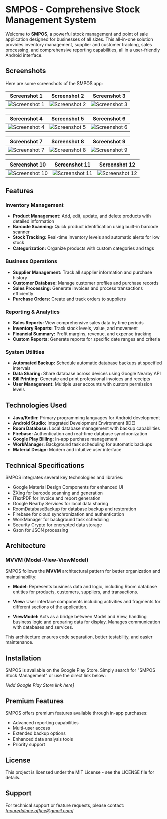 # SMPOS - Comprehensive Stock Management System

Welcome to **SMPOS**, a powerful stock management and point of sale application designed for businesses of all sizes. This all-in-one solution provides inventory management, supplier and customer tracking, sales processing, and comprehensive reporting capabilities, all in a user-friendly Android interface.

## Screenshots

Here are some screenshots of the SMPOS app:

| Screenshot 1 | Screenshot 2 | Screenshot 3 |
|--------------|--------------|--------------|
| ![Screenshot 1](https://raw.githubusercontent.com/noureddinne21/SMPOS/refs/heads/master/smpos/photo_2025-03-21_02-28-22%20(3).jpg) | ![Screenshot 2](https://raw.githubusercontent.com/noureddinne21/SMPOS/refs/heads/master/smpos/photo_2025-03-21_02-28-20%20(2).jpg) | ![Screenshot 3](https://raw.githubusercontent.com/noureddinne21/SMPOS/refs/heads/master/smpos/photo_2025-03-21_02-28-22.jpg) |

| Screenshot 4 | Screenshot 5 | Screenshot 6 |
|--------------|--------------|--------------|
| ![Screenshot 4](https://raw.githubusercontent.com/noureddinne21/SMPOS/refs/heads/master/smpos/photo_2025-03-21_02-28-19%20(3).jpg) | ![Screenshot 5](https://raw.githubusercontent.com/noureddinne21/SMPOS/refs/heads/master/smpos/photo_2025-03-21_02-28-21%20(3).jpg) | ![Screenshot 6](https://raw.githubusercontent.com/noureddinne21/SMPOS/refs/heads/master/smpos/photo_2025-03-21_02-28-21%20(2).jpg) |

| Screenshot 7 | Screenshot 8 | Screenshot 9 |
|--------------|--------------|--------------|
| ![Screenshot 7](https://raw.githubusercontent.com/noureddinne21/SMPOS/refs/heads/master/smpos/photo_2025-03-21_02-28-21.jpg) | ![Screenshot 8](https://raw.githubusercontent.com/noureddinne21/SMPOS/refs/heads/master/smpos/photo_2025-03-21_02-28-22%20(2).jpg) | ![Screenshot 9](https://raw.githubusercontent.com/noureddinne21/SMPOS/refs/heads/master/smpos/photo_2025-03-21_02-28-20.jpg) |

| Screenshot 10 | Screenshot 11 | Screenshot 12 |
|---------------|---------------|---------------|
| ![Screenshot 10](https://raw.githubusercontent.com/noureddinne21/SMPOS/refs/heads/master/smpos/photo_2025-03-21_02-28-19%20(2).jpg) | ![Screenshot 11](https://raw.githubusercontent.com/noureddinne21/SMPOS/refs/heads/master/smpos/photo_2025-03-21_02-28-19.jpg) | ![Screenshot 12](https://raw.githubusercontent.com/noureddinne21/SMPOS/refs/heads/master/smpos/photo_2025-03-21_02-28-18.jpg) |


## Features

### Inventory Management
- **Product Management:** Add, edit, update, and delete products with detailed information
- **Barcode Scanning:** Quick product identification using built-in barcode scanner
- **Stock Tracking:** Real-time inventory levels and automatic alerts for low stock
- **Categorization:** Organize products with custom categories and tags

### Business Operations
- **Supplier Management:** Track all supplier information and purchase history
- **Customer Database:** Manage customer profiles and purchase records
- **Sales Processing:** Generate invoices and process transactions efficiently
- **Purchase Orders:** Create and track orders to suppliers

### Reporting & Analytics
- **Sales Reports:** View comprehensive sales data by time periods
- **Inventory Reports:** Track stock levels, value, and movement
- **Financial Summary:** Profit margins, revenue, and expense tracking
- **Custom Reports:** Generate reports for specific date ranges and criteria

### System Utilities
- **Automated Backup:** Schedule automatic database backups at specified intervals
- **Data Sharing:** Share database across devices using Google Nearby API
- **Bill Printing:** Generate and print professional invoices and receipts
- **User Management:** Multiple user accounts with custom permission levels

## Technologies Used

- **Java/Kotlin:** Primary programming languages for Android development
- **Android Studio:** Integrated Development Environment (IDE)
- **Room Database:** Local database management with backup capabilities
- **Firebase:** Authentication and real-time database synchronization
- **Google Play Billing:** In-app purchase management
- **WorkManager:** Background task scheduling for automatic backups
- **Material Design:** Modern and intuitive user interface

## Technical Specifications

SMPOS integrates several key technologies and libraries:
- Google Material Design Components for enhanced UI
- ZXing for barcode scanning and generation
- iTextPDF for invoice and report generation
- Google Nearby Services for local data sharing
- RoomDatabaseBackup for database backup and restoration
- Firebase for cloud synchronization and authentication
- WorkManager for background task scheduling
- Security Crypto for encrypted data storage
- Gson for JSON processing

## Architecture

### MVVM (Model-View-ViewModel)

SMPOS follows the **MVVM** architectural pattern for better organization and maintainability:

- **Model:** Represents business data and logic, including Room database entities for products, customers, suppliers, and transactions.

- **View:** User interface components including activities and fragments for different sections of the application.

- **ViewModel:** Acts as a bridge between Model and View, handling business logic and preparing data for display. Manages communication with databases and services.

This architecture ensures code separation, better testability, and easier maintenance.

## Installation

SMPOS is available on the Google Play Store. Simply search for "SMPOS Stock Management" or use the direct link below:

*[Add Google Play Store link here]*

## Premium Features

SMPOS offers premium features available through in-app purchases:
- Advanced reporting capabilities
- Multi-user access
- Extended backup options
- Enhanced data analysis tools
- Priority support

## License

This project is licensed under the MIT License - see the LICENSE file for details.

## Support

For technical support or feature requests, please contact:
*[noureddinne.office@gmail.com]*
